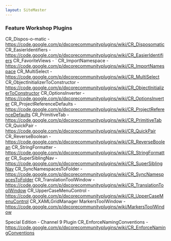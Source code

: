 ```yaml
---
layout: SiteMaster
---
```

### Feature Workshop Plugins

CR_Dispos-o-matic - https://code.google.com/p/dxcorecommunityplugins/wiki/CR_Disposomatic
CR_EasierIdentifiers - https://code.google.com/p/dxcorecommunityplugins/wiki/CR_EasierIdentifiers
CR_FavoriteViews - `
CR_ImportNamespace - https://code.google.com/p/dxcorecommunityplugins/wiki/CR_ImportNamespace
CR_MultiSelect - https://code.google.com/p/dxcorecommunityplugins/wiki/CR_MultiSelect
CR_ObjectInitializerToConstructor - https://code.google.com/p/dxcorecommunityplugins/wiki/CR_ObjectInitializerToConstructor
CR_OptionsInverter - https://code.google.com/p/dxcorecommunityplugins/wiki/CR_OptionsInverter
CR_ProjectReferenceDefaults - https://code.google.com/p/dxcorecommunityplugins/wiki/CR_ProjectReferenceDefaults
CR_PrimitiveTab - https://code.google.com/p/dxcorecommunityplugins/wiki/CR_PrimitiveTab
CR_QuickPair - https://code.google.com/p/dxcorecommunityplugins/wiki/CR_QuickPair
CR_ReverseBoolean - https://code.google.com/p/dxcorecommunityplugins/wiki/CR_ReverseBoolean
CR_StringFormatter - https://code.google.com/p/dxcorecommunityplugins/wiki/CR_StringFormatter
CR_SuperSiblingNav - https://code.google.com/p/dxcorecommunityplugins/wiki/CR_SuperSiblingNav
CR_SyncNamespacesToFolder - https://code.google.com/p/dxcorecommunityplugins/wiki/CR_SyncNamespacesToFolder
CR_TranslationToolWindow - https://code.google.com/p/dxcorecommunityplugins/wiki/CR_TranslationToolWindow
CR_UpperCaseMenuControl - https://code.google.com/p/dxcorecommunityplugins/wiki/CR_UpperCaseMenuControl
CR_XAMLGridManager
MarkersToolWindow - https://code.google.com/p/dxcorecommunityplugins/wiki/MarkersToolWindow

Special Edition - Channel 9 Plugin
CR_EnforceNamingConventions - https://code.google.com/p/dxcorecommunityplugins/wiki/CR_EnforceNamingConventions
